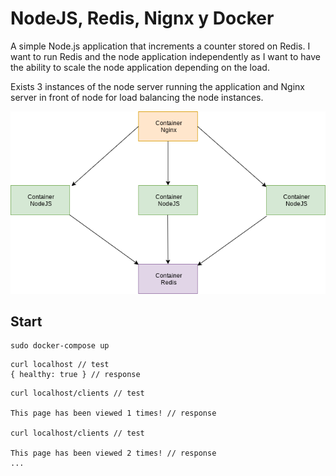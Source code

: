 # NodeJS, Redis, Nignx y Docker

A simple Node.js application that increments a counter stored on Redis.
I want to run Redis and the node application independently as I want to have
the ability to scale the node application depending on the load.

Exists 3 instances of the node server running the application and Nginx server
in front of node for load balancing the node instances.


![Scheme](Docker.png)

## Start
```
sudo docker-compose up
```

```
curl localhost // test
{ healthy: true } // response
```

```
curl localhost/clients // test

This page has been viewed 1 times! // response

curl localhost/clients // test

This page has been viewed 2 times! // response
...
```

